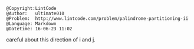 ```
@Copyright:LintCode
@Author:   ultimate010
@Problem:  http://www.lintcode.com/problem/palindrome-partitioning-ii
@Language: Markdown
@Datetime: 16-06-23 11:02
```

careful about this direction of i and j.
